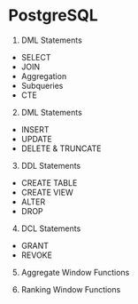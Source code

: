 # PostgreSQL


01. DML Statements
- SELECT 
- JOIN
- Aggregation
- Subqueries
- CTE

02. DML Statements
- INSERT 
- UPDATE 
- DELETE & TRUNCATE 

03. DDL Statements
- CREATE TABLE
- CREATE VIEW
- ALTER
- DROP

04. DCL Statements
- GRANT
- REVOKE

05. Aggregate Window Functions

06. Ranking Window Functions

